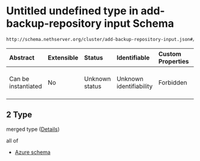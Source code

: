 # Untitled undefined type in add-backup-repository input Schema

```txt
http://schema.nethserver.org/cluster/add-backup-repository-input.json#/anyOf/2
```



| Abstract            | Extensible | Status         | Identifiable            | Custom Properties | Additional Properties | Access Restrictions | Defined In                                                                                            |
| :------------------ | :--------- | :------------- | :---------------------- | :---------------- | :-------------------- | :------------------ | :---------------------------------------------------------------------------------------------------- |
| Can be instantiated | No         | Unknown status | Unknown identifiability | Forbidden         | Allowed               | none                | [add-backup-repository-input.json\*](cluster/add-backup-repository-input.json "open original schema") |

## 2 Type

merged type ([Details](add-backup-repository-input-anyof-2.md))

all of

* [Azure schema](add-backup-repository-input-anyof-2-allof-azure-schema.md "check type definition")

